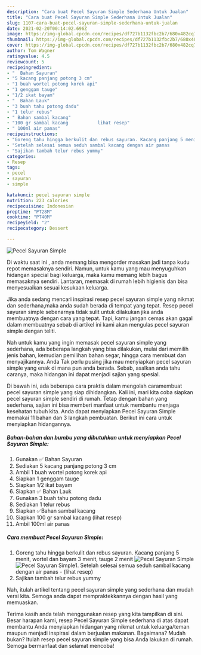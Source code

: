 ```yaml
---
description: "Cara buat Pecel Sayuran Simple Sederhana Untuk Jualan"
title: "Cara buat Pecel Sayuran Simple Sederhana Untuk Jualan"
slug: 1107-cara-buat-pecel-sayuran-simple-sederhana-untuk-jualan
date: 2021-02-20T00:14:02.696Z
image: https://img-global.cpcdn.com/recipes/df727b1132fbc2b7/680x482cq70/pecel-sayuran-simple-foto-resep-utama.jpg
thumbnail: https://img-global.cpcdn.com/recipes/df727b1132fbc2b7/680x482cq70/pecel-sayuran-simple-foto-resep-utama.jpg
cover: https://img-global.cpcdn.com/recipes/df727b1132fbc2b7/680x482cq70/pecel-sayuran-simple-foto-resep-utama.jpg
author: Tom Wagner
ratingvalue: 4.5
reviewcount: 5
recipeingredient:
- "  Bahan Sayuran"
- "5 kacang panjang potong 3 cm"
- "1 buah wortel potong korek api"
- "1 genggam tauge"
- "1/2 ikat bayam"
- "  Bahan Lauk"
- "3 buah tahu potong dadu"
- "1 telur rebus"
- " Bahan sambal kacang"
- "100 gr sambal kacang           lihat resep"
- " 100ml air panas"
recipeinstructions:
- "Goreng tahu hingga berkulit dan rebus sayuran. Kacang panjang 5 menit, wortel dan bayam 3 menit, tauge 2 menit"
- "Setelah selesai semua seduh sambal kacang dengan air panas           (lihat resep)"
- "Sajikan tambah telur rebus yummy"
categories:
- Resep
tags:
- pecel
- sayuran
- simple

katakunci: pecel sayuran simple 
nutrition: 223 calories
recipecuisine: Indonesian
preptime: "PT28M"
cooktime: "PT40M"
recipeyield: "2"
recipecategory: Dessert

---
```



![Pecel Sayuran Simple](https://img-global.cpcdn.com/recipes/df727b1132fbc2b7/680x482cq70/pecel-sayuran-simple-foto-resep-utama.jpg)

Di waktu  saat ini , anda memang bisa mengorder masakan jadi tanpa kudu repot memasaknya sendiri. Namun, untuk kamu yang mau menyuguhkan hidangan special bagi keluarga, maka kamu memang lebih bagus memasaknya sendiri. Lantaran, memasak di rumah lebih higienis dan bisa menyesuaikan sesuai kesukaan keluarga.

Jika anda sedang mencari inspirasi resep pecel sayuran simple yang nikmat dan sederhana,maka anda sudah berada di tempat yang tepat. Resep pecel sayuran simple  sebenarnya tidak sulit untuk dilakukan jika anda membuatnya dengan cara yang tepat. Tapi, kamu jangan cemas akan gagal dalam membuatnya 
sebab di artikel ini kami akan mengulas pecel sayuran simple dengan teliti.  



Nah untuk kamu yang ingin memasak pecel sayuran simple yang sederhana, ada beberapa langkah yang bisa dilakukan, mulai dari memilih jenis bahan, kemudian pemilihan bahan segar, hingga cara membuat dan menyajikannya. Anda Tak perlu pusing jika mau menyiapkan pecel sayuran simple yang enak di mana pun anda berada. Sebab, asalkan anda  tahu caranya, maka hidangan ini dapat menjadi sajian yang spesial.

Di bawah ini, ada beberapa cara praktis  dalam mengolah caramembuat pecel sayuran simple yang siap dihidangkan. Kali ini, mari kita coba siapkan pecel sayuran simple sendiri di rumah. Tetap dengan bahan yang sederhana, sajian ini bisa memberi manfaat untuk membantu menjaga kesehatan tubuh kita. Anda dapat menyiapkan Pecel Sayuran Simple memakai 11 bahan dan 3 langkah pembuatan. Berikut ini cara untuk menyiapkan hidangannya.

<!--inarticleads1-->

##### Bahan-bahan dan bumbu yang dibutuhkan untuk menyiapkan Pecel Sayuran Simple:

1. Gunakan  ✅ Bahan Sayuran
1. Sediakan 5 kacang panjang potong 3 cm
1. Ambil 1 buah wortel potong korek api
1. Siapkan 1 genggam tauge
1. Siapkan 1/2 ikat bayam
1. Siapkan  ✅ Bahan Lauk
1. Gunakan 3 buah tahu potong dadu
1. Sediakan 1 telur rebus
1. Siapkan  ✅Bahan sambal kacang
1. Siapkan 100 gr sambal kacang           (lihat resep)
1. Ambil  100ml air panas




<!--inarticleads2-->

##### Cara membuat Pecel Sayuran Simple:

1. Goreng tahu hingga berkulit dan rebus sayuran. Kacang panjang 5 menit, wortel dan bayam 3 menit, tauge 2 menit
<img src="https://img-global.cpcdn.com/steps/30717e5290904eb3/160x128cq70/pecel-sayuran-simple-langkah-memasak-1-foto.jpg" alt="Pecel Sayuran Simple"><img src="https://img-global.cpcdn.com/steps/097deca6f7435f51/160x128cq70/pecel-sayuran-simple-langkah-memasak-1-foto.jpg" alt="Pecel Sayuran Simple">1. Setelah selesai semua seduh sambal kacang dengan air panas -           (lihat resep)
1. Sajikan tambah telur rebus yummy




Nah, itulah artikel tentang  pecel sayuran simple  yang sederhana dan mudah versi kita. Semoga anda dapat mempraktekkannya dengan hasil yang memuaskan. 

Terima kasih anda telah menggunakan resep yang kita tampilkan di sini. Besar harapan kami, resep  Pecel Sayuran Simple sederhana di atas dapat membantu Anda menyiapkan hidangan yang nikmat untuk keluarga/teman maupun menjadi inspirasi dalam berjualan makanan. Bagaimana? Mudah bukan? Itulah resep pecel sayuran simple yang bisa Anda lakukan di rumah. Semoga bermanfaat dan selamat mencoba!


